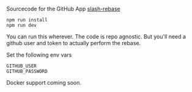 Sourcecode for the GitHub App [slash-rebase](https://github.com/apps/slash-rebase)

```
npm run install
npm run dev
```

You can run this wherever. The code is repo agnostic. But you'll need a github user and token to actually perform the rebase.

Set the following env vars

```
GITHUB_USER
GITHUB_PASSWORD
```

Docker support coming soon.